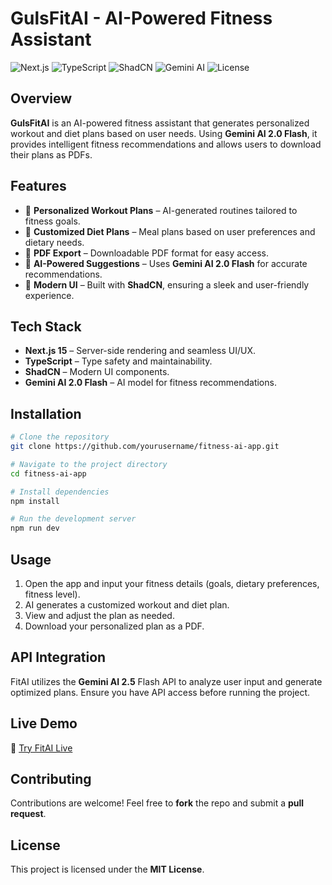 # GulsFitAI - AI-Powered Fitness Assistant

![Next.js](https://img.shields.io/badge/Next.js-15-blue.svg)
![TypeScript](https://img.shields.io/badge/TypeScript-✔-blue.svg)
![ShadCN](https://img.shields.io/badge/ShadCN-UI-green.svg)
![Gemini AI](https://img.shields.io/badge/Gemini%20AI-2.0%20Flash-orange.svg)
![License](https://img.shields.io/badge/License-MIT-green.svg)

## Overview

**GulsFitAI** is an AI-powered fitness assistant that generates personalized workout and diet plans based on user needs. Using **Gemini AI 2.0 Flash**, it provides intelligent fitness recommendations and allows users to download their plans as PDFs.

## Features

- 🎯 **Personalized Workout Plans** – AI-generated routines tailored to fitness goals.
- 🥗 **Customized Diet Plans** – Meal plans based on user preferences and dietary needs.
- 📄 **PDF Export** – Downloadable PDF format for easy access.
- 🤖 **AI-Powered Suggestions** – Uses **Gemini AI 2.0 Flash** for accurate recommendations.
- 🎨 **Modern UI** – Built with **ShadCN**, ensuring a sleek and user-friendly experience.

## Tech Stack

- **Next.js 15** – Server-side rendering and seamless UI/UX.
- **TypeScript** – Type safety and maintainability.
- **ShadCN** – Modern UI components.
- **Gemini AI 2.0 Flash** – AI model for fitness recommendations.

## Installation

```bash
# Clone the repository
git clone https://github.com/yourusername/fitness-ai-app.git

# Navigate to the project directory
cd fitness-ai-app

# Install dependencies
npm install

# Run the development server
npm run dev
```

## Usage

1. Open the app and input your fitness details (goals, dietary preferences, fitness level).
2. AI generates a customized workout and diet plan.
3. View and adjust the plan as needed.
4. Download your personalized plan as a PDF.

## API Integration

FitAI utilizes the **Gemini AI 2.5** Flash API to analyze user input and generate optimized plans. Ensure you have API access before running the project.

## Live Demo

🚀 [Try FitAI Live](https://guls-fitness.vercel.app/)

## Contributing

Contributions are welcome! Feel free to **fork** the repo and submit a **pull request**.

## License

This project is licensed under the **MIT License**.
